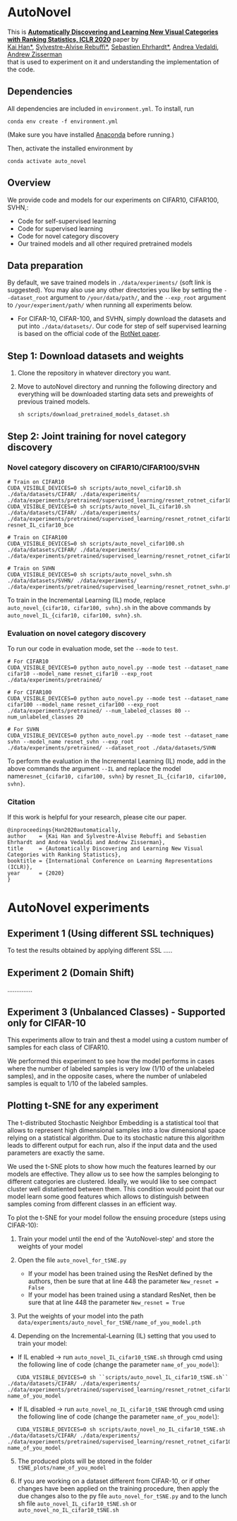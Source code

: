# AutoNovel

This is **[Automatically Discovering and Learning New Visual Categories with Ranking Statistics, ICLR 2020](http://www.robots.ox.ac.uk/~vgg/research/auto_novel/)** paper by 
<br>[Kai Han*](http://www.hankai.org), [Sylvestre-Alvise Rebuffi*](http://www.robots.ox.ac.uk/~srebuffi/), [Sebastien Ehrhardt*](), [Andrea Vedaldi](http://www.robots.ox.ac.uk/~vedaldi/), [Andrew Zisserman](http://www.robots.ox.ac.uk/~az/)<br> that is used to experiment on it and understanding the implementation of the code. 

## Dependencies

All dependencies are included in `environment.yml`. To install, run

```shell
conda env create -f environment.yml
```

(Make sure you have installed [Anaconda](https://www.anaconda.com/) before running.)

Then, activate the installed environment by

```
conda activate auto_novel
```

## Overview

We provide code and models for our experiments on CIFAR10, CIFAR100, SVHN,:

- Code for self-supervised learning
- Code for supervised learning
- Code for novel category discovery
- Our trained models and all other required pretrained models

## Data preparation

By default, we save trained models in `./data/experiments/` (soft link is suggested). You may also use any other directories you like by setting the `--dataset_root` argument to `/your/data/path/`, and the `--exp_root` argument to `/your/experiment/path/` when running all experiments below. 

- For CIFAR-10, CIFAR-100, and SVHN, simply download the datasets and put into `./data/datasets/`.
Our code for step of self supervised learning is based on the official code of the [RotNet paper](https://arxiv.org/pdf/1803.07728.pdf).

## Step 1: Download datasets and weights

1. Clone the repository in whatever directory you want. 

2. Move to autoNovel directory and running the following directory and everything will be downloaded starting data sets and preweights of previous trained models.

   ```
   sh scripts/download_pretrained_models_dataset.sh
   
   ```

   

## Step 2: Joint training for novel category discovery

### Novel category discovery on CIFAR10/CIFAR100/SVHN

```shell
# Train on CIFAR10
CUDA_VISIBLE_DEVICES=0 sh scripts/auto_novel_cifar10.sh ./data/datasets/CIFAR/ ./data/experiments/ ./data/experiments/pretrained/supervised_learning/resnet_rotnet_cifar10.pth
CUDA_VISIBLE_DEVICES=0 sh scripts/auto_novel_IL_cifar10.sh ./data/datasets/CIFAR/ ./data/experiments/ ./data/experiments/pretrained/supervised_learning/resnet_rotnet_cifar10.pth resnet_IL_cifar10_bce

# Train on CIFAR100
CUDA_VISIBLE_DEVICES=0 sh scripts/auto_novel_cifar100.sh ./data/datasets/CIFAR/ ./data/experiments/ ./data/experiments/pretrained/supervised_learning/resnet_rotnet_cifar100.pth

# Train on SVHN
CUDA_VISIBLE_DEVICES=0 sh scripts/auto_novel_svhn.sh ./data/datasets/SVHN/ ./data/experiments/ ./data/experiments/pretrained/supervised_learning/resnet_rotnet_svhn.pth
```

To train in the Incremental Learning (IL) mode, replace ``auto_novel_{cifar10, cifar100, svhn}.sh`` in the above commands by ``auto_novel_IL_{cifar10, cifar100, svhn}.sh``.



### Evaluation on novel category discovery

To run our code in evaluation mode, set the `--mode` to `test`. 

```shell
# For CIFAR10
CUDA_VISIBLE_DEVICES=0 python auto_novel.py --mode test --dataset_name cifar10 --model_name resnet_cifar10 --exp_root ./data/experiments/pretrained/

# For CIFAR100
CUDA_VISIBLE_DEVICES=0 python auto_novel.py --mode test --dataset_name cifar100 --model_name resnet_cifar100 --exp_root ./data/experiments/pretrained/ --num_labeled_classes 80 --num_unlabeled_classes 20 

# For SVHN
CUDA_VISIBLE_DEVICES=0 python auto_novel.py --mode test --dataset_name svhn --model_name resnet_svhn --exp_root ./data/experiments/pretrained/ --dataset_root ./data/datasets/SVHN
```

To perform the evaluation in the Incremental Learning (IL) mode, add in the above commands the argument ``--IL`` and replace the model name``resnet_{cifar10, cifar100, svhn}`` by ``resnet_IL_{cifar10, cifar100, svhn}``.

### Citation

If this work is helpful for your research, please cite our paper.

```
@inproceedings{Han2020automatically,
author    = {Kai Han and Sylvestre-Alvise Rebuffi and Sebastien Ehrhardt and Andrea Vedaldi and Andrew Zisserman},
title     = {Automatically Discovering and Learning New Visual Categories with Ranking Statistics},
booktitle = {International Conference on Learning Representations (ICLR)},
year      = {2020}
}
```

# AutoNovel experiments

## Experiment 1 (Using different SSL techniques)
To test the results obtained by applying different SSL .....

## Experiment 2 (Domain Shift)
..............

## Experiment 3 (Unbalanced Classes) - Supported only for CIFAR-10
This experiments allow to train and thest a model using a custom number of samples for each class of CIFAR10.

We performed this experiment to see how the model performs in cases where the number of labeled samples is very low (1/10 of the unlabeled samples), and in the opposite cases, where the number of unlabeled samples is equalt to 1/10 of the labeled samples.

## Plotting t-SNE for any experiment 
The t-distributed Stochastic Neighbor Embedding is a statistical tool that allows to represent high dimensional samples into a low dimensional space relying on a statistical algorithm. Due to its stochastic nature this algorithm leads to different output for each run, also if the input data and the used parameters are exactly the same.

We used the t-SNE plots to show how much the features learned by our models are effective. They allow us to see how the samples belonging to different categories are clustered. Ideally, we would like to see compact cluster well distatiented between them. This condition would point that our model learn some good features which allows to distinguish between samples coming from different classes in an efficient way.

To plot the t-SNE for your model follow the ensuing procedure (steps using CIFAR-10):

1. Train your model until the end of the 'AutoNovel-step' and store the weights of your model

2. Open the file ``auto_novel_for_tSNE.py``
   - If your model has been trained using the ResNet defined by the authors, then be sure that at line 448 the parameter ``New_resnet = False``
   - If your model has been trained using a standard ResNet, then be sure that at line 448 the parameter ``New_resnet = True``

3. Put the weights of your model into the path ``data/experiments/auto_novel_for_tSNE/name_of_you_model.pth``

4. Depending on the Incremental-Learning (IL) setting that you used to train your model:
- If IL enabled -> run ``auto_novel_IL_cifar10_tSNE.sh`` through cmd using the following line of code (change the parameter ``name_of_you_model``):
```shell
   CUDA_VISIBLE_DEVICES=0 sh ``scripts/auto_novel_IL_cifar10_tSNE.sh`` ./data/datasets/CIFAR/ ./data/experiments/ ./data/experiments/pretrained/supervised_learning/resnet_rotnet_cifar10.pth name_of_you_model
```

- If IL disabled -> run ``auto_novel_no_IL_cifar10_tSNE`` through cmd using the following line of code (change the parameter ``name_of_you_model``):
```shell
   CUDA_VISIBLE_DEVICES=0 sh scripts/auto_novel_no_IL_cifar10_tSNE.sh ./data/datasets/CIFAR/ ./data/experiments/ ./data/experiments/pretrained/supervised_learning/resnet_rotnet_cifar10.pth name_of_you_model 
```
   
5. The produced plots will be stored in the folder ``tSNE_plots/name_of_you_model``

6. If you are working on a dataset different from CIFAR-10, or if other changes have been applied on the training procedure, then apply the due changes also to the py file ``auto_novel_for_tSNE.py`` and to the lunch sh file ``auto_novel_IL_cifar10_tSNE.sh`` or ``auto_novel_no_IL_cifar10_tSNE.sh``
